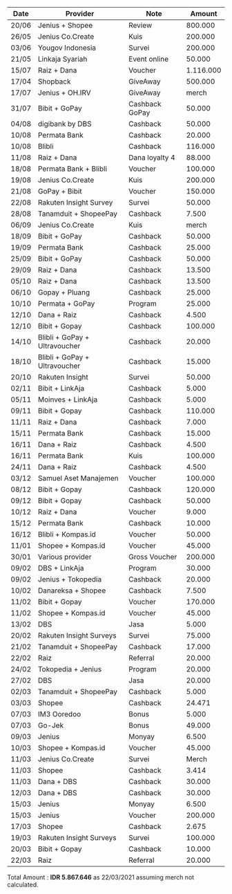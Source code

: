 | Date | Provider | Note | Amount |
|------|----------|------|--------|
| 20/06 |	Jenius + Shopee |	Review |	800.000 |
| 26/05 | Jenius Co.Create |	Kuis |	200.000 |
| 03/06 |	Yougov Indonesia |	Survei | 200.000	|
| 21/05 |	Linkaja Syariah |	Event online |	50.000 |
| 15/07 |	Raiz + Dana |	Voucher |	1.116.000	|
| 17/04 |	Shopback |	GiveAway |	500.000 |	
| 17/07 |	Jenius + OH.IRV |	GiveAway | merch |		
| 31/07 |	Bibit + GoPay |	Cashback GoPay |	50.000	|
| 04/08 |	digibank by DBS |	Cashback | 50.000 |	
| 10/08 |	Permata Bank |	Cashback |	20.000 |	
| 10/08 |	Blibli |	Cashback |	116.000 |	
| 11/08 |	Raiz + Dana | Dana loyalty 4 |	88.000	|
| 18/08 |	Permata Bank + Blibli	| Voucher |	100.000 |	
| 19/08 |	Jenius Co.Create |	Kuis	| 200.000	|
| 21/08 |	GoPay + Bibit |	Voucher |	150.000|	
| 22/08 |	Rakuten Insight Survey |	Survei |	50.000 |	
| 28/08 |	Tanamduit + ShopeePay |	Cashback	| 7.500 |	
| 06/09 |	Jenius Co.Create |	Kuis	| merch |	
| 18/09 |	Bibit + GoPay |	Cashback |	50.000	|
| 19/09 |	Permata Bank |	Cashback |	25.000 |	
| 25/09 |	Bibit + GoPay |	Cashback |	50.000 |	
| 29/09 |	Raiz + Dana |	Cashback |	13.500 |	
| 05/10 |	Raiz + Dana |	Cashback |	13.500 |
| 06/10 |	Gopay + Pluang |	Cashback |	25.000	|
| 10/10 |	Permata + GoPay |	Program |	25.000	|
| 12/10 |	Dana + Raiz |	Cashback |	4.500 |	
| 12/10 |	Bibit + Gopay	| Cashback |	100.000 |	
| 14/10 |	Blibli + GoPay + Ultravoucher |	Cashback |	20.000 |	
| 18/10 |	Blibli + GoPay + Ultravoucher |	Cashback |	15.000 |	
| 20/10 |	Rakuten Insight |	Survei |	50.000 |	
| 02/11 |	Bibit + LinkAja |	Cashback |	5.000 |	
| 05/11 |	Moinves + LinkAja |	Cashback |	5.000	|
| 09/11 |	Bibit + Gopay |	Cashback |	110.000 |	
| 11/11 |	Raiz + Dana |	Cashback |	7.000 |
| 15/11 |	Permata Bank |	Cashback |	15.000 |	
| 16/11 |	Dana + Raiz |	Cashback |	4.500 |	
| 16/11 |	Permata Bank |	Kuis |	100.000 |
| 24/11 |	Dana + Raiz |	Cashback |	4.500	|
| 03/12 |	Samuel Aset Manajemen |	Voucher |	100.000	|
| 08/12 |	Bibit + Gopay |	Cashback |	120.000	|
| 09/12 |	Bibit + Gopay |	Cashback |	50.000	|
| 10/12 |	Raiz + Dana |	Voucher |	9.000 |
| 15/12 |	Permata Bank |	Cashback |	10.000	 |
| 16/12 |	Blibli + Kompas.id |	Voucher |	50.000 |
| 11/01 |	Shopee + Kompas.id |	Voucher |	45.000	|
| 30/01 |	Various provider | Gross Voucher | 200.000 |	
| 09/02 |	DBS + LinkAja |	Program	| 30.000	|
| 09/02 |	Jenius + Tokopedia |	Cashback| 20.000 |	
| 10/02 |	Danareksa + Shopee |	Cashback |	7.500 |	
| 11/02 |	Bibit + Gopay |	Voucher| 170.000	|
| 11/02 |	Shopee + Kompas.id |	Voucher |	45.000	|
| 13/02 | DBS | Jasa | 5.000 | |
| 20/02 | Rakuten Insight Surveys | Survei | 75.000 |
| 21/02 | Tanamduit + ShopeePay | Cashback | 17.000 | 
| 22/02 | Raiz | Referral | 20.000 |
| 24/02 | Tokopedia + Jenius | Program | 20.000 |
| 27/02 | DBS | Jasa | 20.000 |
| 02/03 | Tanamduit + ShopeePay | Cashback | 5.000| 
| 03/03 | Shopee | Cashback | 24.471 |
| 07/03 | IM3 Ooredoo | Bonus | 5.000 |
| 07/03 | Go-Jek | Bonus | 49.000 |
| 09/03 | Jenius | Monyay | 6.500 |
| 10/03 | Shopee + Kompas.id | Voucher | 45.000 |
| 11/03 | Jenius Co.Create | Survei | Merch |
| 11/03 | Shopee | Cashback | 3.414 |
| 11/03 | Dana + DBS | Cashback | 30.000 |
| 12/03 | Dana + DBS | Cashback | 30.000 |
| 15/03 | Jenius | Monyay | 6.500 |
| 15/03 | Jenius | Voucher | 200.000 |
| 17/03 | Shopee | Cashback | 2.675 |
| 19/03 | Rakuten Insight Surveys | Survei | 100.000 |
| 20/03 | Bibit + Gopay | Cashback | 10.000 |
| 22/03 | Raiz | Referral | 20.000 |

Total Amount : **IDR 5.867.646** as 22/03/2021 assuming merch not calculated.
